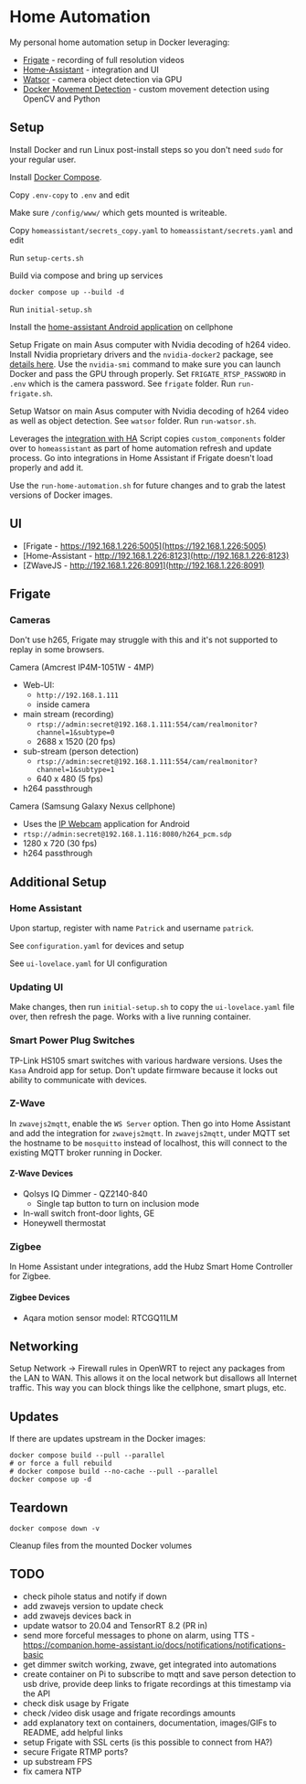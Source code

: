# Home Automation

My personal home automation setup in Docker leveraging:

* [Frigate](https://github.com/blakeblackshear/frigate) - recording of full resolution videos
* [Home-Assistant](https://github.com/home-assistant/home-assistant) - integration and UI
* [Watsor](https://github.com/asmirnou/watsor) - camera object detection via GPU
* [Docker Movement Detection](https://github.com/firefly2442/docker-movement-detection) - custom movement detection using OpenCV and Python

## Setup

Install Docker and run Linux post-install steps so you don't need `sudo` for your regular user.

Install [Docker Compose](https://docs.docker.com/compose/).

Copy `.env-copy` to `.env` and edit

Make sure `/config/www/` which gets mounted is writeable.

Copy `homeassistant/secrets_copy.yaml` to `homeassistant/secrets.yaml` and edit

Run `setup-certs.sh`

Build via compose and bring up services

```shell
docker compose up --build -d
```

Run `initial-setup.sh`

Install the [home-assistant Android application](https://play.google.com/store/apps/details?id=io.homeassistant.companion.android&hl=en_US)
on cellphone

Setup Frigate on main Asus computer with Nvidia decoding of h264 video.  Install Nvidia proprietary drivers
and the `nvidia-docker2` package, see [details here](https://docs.nvidia.com/datacenter/cloud-native/container-toolkit/install-guide.html#docker).
Use the `nvidia-smi` command to make sure you can launch Docker and pass the GPU through properly.
Set `FRIGATE_RTSP_PASSWORD` in `.env` which is the camera password.  See `frigate` folder.  Run `run-frigate.sh`.

Setup Watsor on main Asus computer with Nvidia decoding of h264 video as well as object detection.
See `watsor` folder.  Run `run-watsor.sh`.

Leverages the [integration with HA](https://blakeblackshear.github.io/frigate/usage/home-assistant)
Script copies `custom_components` folder over to `homeassistant` as part of home automation
refresh and update process.  Go into integrations in Home Assistant if Frigate doesn't load properly and add it.

Use the `run-home-automation.sh` for future changes and to grab the latest versions of Docker images.

## UI

* [Frigate - https://192.168.1.226:5005](https://192.168.1.226:5005)
* [Home-Assistant - http://192.168.1.226:8123](http://192.168.1.226:8123)
* [ZWaveJS - http://192.168.1.226:8091](http://192.168.1.226:8091)

## Frigate

### Cameras

Don't use h265, Frigate may struggle with this and it's not supported to replay in some browsers.

Camera (Amcrest IP4M-1051W - 4MP)

* Web-UI:
  * `http://192.168.1.111`
  * inside camera
* main stream (recording)
  * `rtsp://admin:secret@192.168.1.111:554/cam/realmonitor?channel=1&subtype=0`
  * 2688 x 1520 (20 fps)
* sub-stream (person detection)
  * `rtsp://admin:secret@192.168.1.111:554/cam/realmonitor?channel=1&subtype=1`
  * 640 x 480 (5 fps)
* h264 passthrough

Camera (Samsung Galaxy Nexus cellphone)

* Uses the [IP Webcam](https://play.google.com/store/apps/details?id=com.pas.webcam&hl=en_US)
application for Android
* `rtsp://admin:secret@192.168.1.116:8080/h264_pcm.sdp`
* 1280 x 720 (30 fps)
* h264 passthrough

## Additional Setup

### Home Assistant

Upon startup, register with name `Patrick` and username `patrick`.

See `configuration.yaml` for devices and setup

See `ui-lovelace.yaml` for UI configuration

### Updating UI

Make changes, then run `initial-setup.sh` to copy the `ui-lovelace.yaml` file over,
then refresh the page.  Works with a live running container.

### Smart Power Plug Switches

TP-Link HS105 smart switches with various hardware versions.  Uses the `Kasa` Android app for setup.
Don't update firmware because it locks out ability to communicate with devices.

### Z-Wave

In `zwavejs2mqtt`, enable the `WS Server` option.  Then go into Home Assistant and add the integration for `zwavejs2mqtt`.
In `zwavejs2mqtt`, under MQTT set the hostname to be `mosquitto` instead of localhost, this will connect
to the existing MQTT broker running in Docker.

#### Z-Wave Devices

* Qolsys IQ Dimmer - QZ2140-840
  * Single tap button to turn on inclusion mode
* In-wall switch front-door lights, GE
* Honeywell thermostat

### Zigbee

In Home Assistant under integrations, add the Hubz Smart Home Controller for Zigbee.

#### Zigbee Devices

* Aqara motion sensor model: RTCGQ11LM

## Networking

Setup Network -> Firewall rules in OpenWRT to reject any packages from the LAN
to WAN.  This allows it on the local network
but disallows all Internet traffic.  This way you can block things like the
cellphone, smart plugs, etc.

## Updates

If there are updates upstream in the Docker images:

```shell
docker compose build --pull --parallel
# or force a full rebuild
# docker compose build --no-cache --pull --parallel
docker compose up -d
```

## Teardown

```shell
docker compose down -v
```

Cleanup files from the mounted Docker volumes

## TODO

* check pihole status and notify if down
* add zwavejs version to update check
* add zwavejs devices back in
* update watsor to 20.04 and TensorRT 8.2 (PR in)
* send more forceful messages to phone on alarm, using TTS - https://companion.home-assistant.io/docs/notifications/notifications-basic
* get dimmer switch working, zwave, get integrated into automations
* create container on Pi to subscribe to mqtt and save person detection to usb drive, provide deep links to frigate recordings at this timestamp via the API
* check disk usage by Frigate
* check /video disk usage and frigate recordings amounts
* add explanatory text on containers, documentation, images/GIFs to README, add helpful links
* setup Frigate with SSL certs (is this possible to connect from HA?)
* secure Frigate RTMP ports?
* up substream FPS
* fix camera NTP
